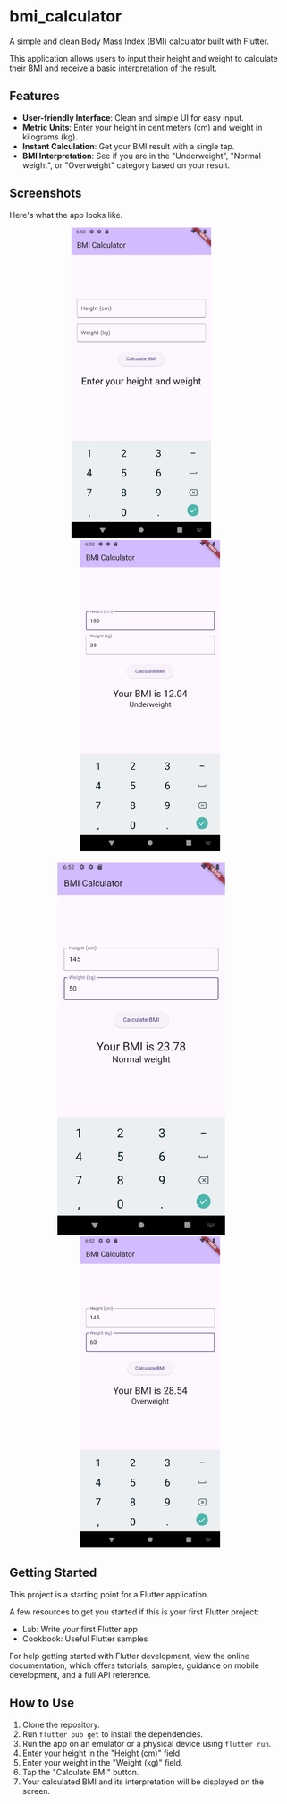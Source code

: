 # bmi_calculator

A simple and clean Body Mass Index (BMI) calculator built with Flutter.

This application allows users to input their height and weight to calculate their BMI and receive a basic interpretation of the result.

## Features

- **User-friendly Interface**: Clean and simple UI for easy input.
- **Metric Units**: Enter your height in centimeters (cm) and weight in kilograms (kg).
- **Instant Calculation**: Get your BMI result with a single tap.
- **BMI Interpretation**: See if you are in the "Underweight", "Normal weight", or "Overweight" category based on your result.

## Screenshots

Here's what the app looks like.

<p align="center">
  <img src="docs/screenshot1.png" width="250" alt="App Input Screen">
  &nbsp; &nbsp; &nbsp; &nbsp;
  <img src="docs/screenshot2.png" width="250" alt="App Result Screen Underweight">
  <br><br>
  <img src="docs/screenshot3.png" width="300" alt="App Result Screen Normalweight">
  &nbsp; &nbsp; &nbsp; &nbsp;
  <img src="docs/screenshot4.png" width="250" alt="App Result Screen Overweight">
</p>

## Getting Started

This project is a starting point for a Flutter application.

A few resources to get you started if this is your first Flutter project:

- Lab: Write your first Flutter app
- Cookbook: Useful Flutter samples

For help getting started with Flutter development, view the
online documentation, which offers tutorials,
samples, guidance on mobile development, and a full API reference.

## How to Use

1.  Clone the repository.
2.  Run `flutter pub get` to install the dependencies.
3.  Run the app on an emulator or a physical device using `flutter run`.
4.  Enter your height in the "Height (cm)" field.
5.  Enter your weight in the "Weight (kg)" field.
6.  Tap the "Calculate BMI" button.
7.  Your calculated BMI and its interpretation will be displayed on the screen.

